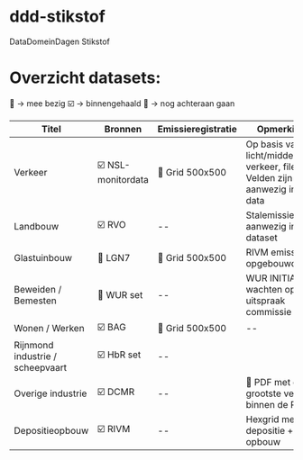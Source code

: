 # ddd-stikstof
DataDomeinDagen Stikstof

# Overzicht datasets:

:radio_button: -> mee bezig
:ballot_box_with_check: -> binnengehaald
:large_orange_diamond: -> nog achteraan gaan

| Titel         | Bronnen       | Emissieregistratie | Opmerkingen |
| ------------- | ------------- | ------------- | ------------- |
| Verkeer  | :ballot_box_with_check: NSL-monitordata | :radio_button: Grid 500x500  | Op basis van licht/midden/zwaar verkeer, files etc. Velden zijn aanwezig in NSL data  |
| Landbouw | :ballot_box_with_check: RVO  | --  | Stalemissies e.d. aanwezig in RVO dataset  |
| Glastuinbouw | :large_orange_diamond: LGN7  | :radio_button: Grid 500x500  | RIVM emissies opgebouwd  |
| Beweiden / Bemesten | :radio_button: WUR set  | --  | WUR INITIATOR, wachten op uitspraak commissie   |
| Wonen / Werken | :ballot_box_with_check: BAG  | :radio_button: Grid 500x500 | -- |
| Rijnmond industrie / scheepvaart | :ballot_box_with_check: HbR set   | --  |
| Overige industrie| :ballot_box_with_check: DCMR  | --  | :radio_button: PDF met de grootste vervuilers binnen de PZH. |
| Depositieopbouw | :ballot_box_with_check: RIVM  | --  | Hexgrid met totale depositie + opbouw |
